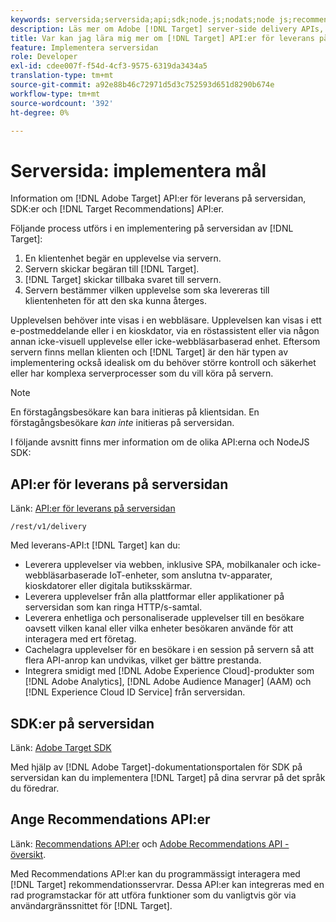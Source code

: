 ```yaml
---
keywords: serversida;serversida;api;sdk;node.js;nodats;node js;recommendations api;api:apis
description: Läs mer om Adobe [!DNL Target] server-side delivery APIs, SDKs, and [!DNL Target] Recommendations API:er.
title: Var kan jag lära mig mer om [!DNL Target] API:er för leverans på serversidan och SDK:er?
feature: Implementera serversidan
role: Developer
exl-id: cdee007f-f54d-4cf3-9575-6319da3434a5
translation-type: tm+mt
source-git-commit: a92e88b46c72971d5d3c752593d651d8290b674e
workflow-type: tm+mt
source-wordcount: '392'
ht-degree: 0%

---
```


# Serversida: implementera mål

Information om [!DNL Adobe Target] API:er för leverans på serversidan, SDK:er och [!DNL Target Recommendations] API:er.

Följande process utförs i en implementering på serversidan av [!DNL Target]:

1. En klientenhet begär en upplevelse via servern.
1. Servern skickar begäran till [!DNL Target].
1. [!DNL Target] skickar tillbaka svaret till servern.
1. Servern bestämmer vilken upplevelse som ska levereras till klientenheten för att den ska kunna återges.

Upplevelsen behöver inte visas i en webbläsare. Upplevelsen kan visas i ett e-postmeddelande eller i en kioskdator, via en röstassistent eller via någon annan icke-visuell upplevelse eller icke-webbläsarbaserad enhet. Eftersom servern finns mellan klienten och [!DNL Target] är den här typen av implementering också idealisk om du behöver större kontroll och säkerhet eller har komplexa serverprocesser som du vill köra på servern.

>[!NOTE]
>
>En förstagångsbesökare kan bara initieras på klientsidan. En förstagångsbesökare *kan inte* initieras på serversidan.

I följande avsnitt finns mer information om de olika API:erna och NodeJS SDK:

## API:er för leverans på serversidan

Länk: [API:er för leverans på serversidan](https://developers.adobetarget.com/api/delivery-api/)

`/rest/v1/delivery`

Med leverans-API:t [!DNL Target] kan du:

* Leverera upplevelser via webben, inklusive SPA, mobilkanaler och icke-webbläsarbaserade IoT-enheter, som anslutna tv-apparater, kioskdatorer eller digitala butiksskärmar.
* Leverera upplevelser från alla plattformar eller applikationer på serversidan som kan ringa HTTP/s-samtal.
* Leverera enhetliga och personaliserade upplevelser till en besökare oavsett vilken kanal eller vilka enheter besökaren använde för att interagera med ert företag.
* Cachelagra upplevelser för en besökare i en session på servern så att flera API-anrop kan undvikas, vilket ger bättre prestanda.
* Integrera smidigt med [!DNL Adobe Experience Cloud]-produkter som [!DNL Adobe Analytics], [!DNL Adobe Audience Manager] (AAM) och [!DNL Experience Cloud ID Service] från serversidan.

## SDK:er på serversidan

Länk: [Adobe Target SDK](https://adobetarget-sdks.gitbook.io/docs/)

Med hjälp av [!DNL Adobe Target]-dokumentationsportalen för SDK på serversidan kan du implementera [!DNL Target] på dina servrar på det språk du föredrar.

## Ange Recommendations API:er

Länk: [Recommendations API:er](https://developers.adobetarget.com/api/recommendations) och [Adobe Recommendations API - översikt](https://experienceleague.adobe.com/docs/target-learn/recommendations-api-tutorial/recs-api-overview.html).

Med Recommendations API:er kan du programmässigt interagera med [!DNL Target] rekommendationsservrar. Dessa API:er kan integreras med en rad programstackar för att utföra funktioner som du vanligtvis gör via användargränssnittet för [!DNL Target].
